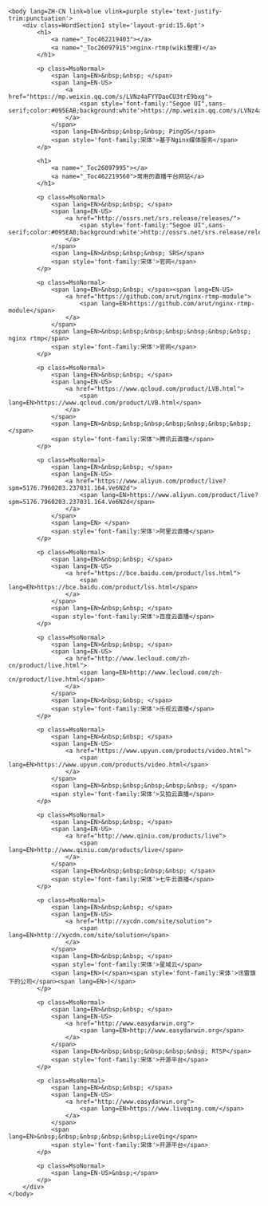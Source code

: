 <html>
    <head>
        <meta http-equiv=Content-Type content="text/html; charset=utf-8">
        <meta name=Generator content="Microsoft Word 15 (filtered)">
        <title>nginx-rtmp</title>
        <style>
        <!--
         /* Font Definitions */
         @font-face
            {font-family:"Cambria Math";
            panose-1:2 4 5 3 5 4 6 3 2 4;}
        @font-face
            {font-family:等线;
            panose-1:2 1 6 0 3 1 1 1 1 1;}
        @font-face
            {font-family:"等线 Light";
            panose-1:2 1 6 0 3 1 1 1 1 1;}
        @font-face
            {font-family:"\@等线";
            panose-1:2 1 6 0 3 1 1 1 1 1;}
        @font-face
            {font-family:"\@等线 Light";
            panose-1:2 1 6 0 3 1 1 1 1 1;}
         /* Style Definitions */
         p.MsoNormal, li.MsoNormal, div.MsoNormal
            {margin:0cm;
            margin-bottom:.0001pt;
            text-align:justify;
            text-justify:inter-ideograph;
            font-size:10.5pt;
            font-family:等线;}
        h1
            {mso-style-link:"标题 1 字符";
            margin-top:17.0pt;
            margin-right:0cm;
            margin-bottom:16.5pt;
            margin-left:0cm;
            text-align:justify;
            text-justify:inter-ideograph;
            line-height:240%;
            page-break-after:avoid;
            font-size:22.0pt;
            font-family:等线;}
        h2
            {mso-style-link:"标题 2 字符";
            margin-top:13.0pt;
            margin-right:0cm;
            margin-bottom:13.0pt;
            margin-left:0cm;
            text-align:justify;
            text-justify:inter-ideograph;
            line-height:173%;
            page-break-after:avoid;
            font-size:16.0pt;
            font-family:"等线 Light";}
        p.MsoToc1, li.MsoToc1, div.MsoToc1
            {margin:0cm;
            margin-bottom:.0001pt;
            text-align:justify;
            text-justify:inter-ideograph;
            font-size:10.5pt;
            font-family:等线;}
        p.MsoToc2, li.MsoToc2, div.MsoToc2
            {margin-top:0cm;
            margin-right:0cm;
            margin-bottom:0cm;
            margin-left:21.0pt;
            margin-bottom:.0001pt;
            text-align:justify;
            text-justify:inter-ideograph;
            font-size:10.5pt;
            font-family:等线;}
        p.MsoHeader, li.MsoHeader, div.MsoHeader
            {mso-style-link:"页眉 字符";
            margin:0cm;
            margin-bottom:.0001pt;
            text-align:center;
            layout-grid-mode:char;
            border:none;
            padding:0cm;
            font-size:9.0pt;
            font-family:等线;}
        p.MsoFooter, li.MsoFooter, div.MsoFooter
            {mso-style-link:"页脚 字符";
            margin:0cm;
            margin-bottom:.0001pt;
            layout-grid-mode:char;
            font-size:9.0pt;
            font-family:等线;}
        a:link, span.MsoHyperlink
            {color:blue;
            text-decoration:underline;}
        a:visited, span.MsoHyperlinkFollowed
            {color:#954F72;
            text-decoration:underline;}
        p.MsoNoSpacing, li.MsoNoSpacing, div.MsoNoSpacing
            {margin:0cm;
            margin-bottom:.0001pt;
            text-align:justify;
            text-justify:inter-ideograph;
            font-size:10.5pt;
            font-family:等线;}
        p.MsoListParagraph, li.MsoListParagraph, div.MsoListParagraph
            {margin:0cm;
            margin-bottom:.0001pt;
            text-align:justify;
            text-justify:inter-ideograph;
            text-indent:21.0pt;
            font-size:10.5pt;
            font-family:等线;}
        p.MsoTocHeading, li.MsoTocHeading, div.MsoTocHeading
            {margin-top:12.0pt;
            margin-right:0cm;
            margin-bottom:0cm;
            margin-left:0cm;
            margin-bottom:.0001pt;
            line-height:107%;
            page-break-after:avoid;
            font-size:16.0pt;
            font-family:"等线 Light";
            color:#2F5496;}
        span.1
            {mso-style-name:"标题 1 字符";
            mso-style-link:"标题 1";
            font-weight:bold;}
        span.a
            {mso-style-name:"页眉 字符";
            mso-style-link:页眉;}
        span.a0
            {mso-style-name:"页脚 字符";
            mso-style-link:页脚;}
        span.2
            {mso-style-name:"标题 2 字符";
            mso-style-link:"标题 2";
            font-family:"等线 Light";
            font-weight:bold;}
        .MsoChpDefault
            {font-family:等线;}
         /* Page Definitions */
         @page WordSection1
            {size:595.3pt 841.9pt;
            margin:72.0pt 90.0pt 72.0pt 90.0pt;
            layout-grid:15.6pt;}
        div.WordSection1
            {page:WordSection1;}
         /* List Definitions */
         ol
            {margin-bottom:0cm;}
        ul
            {margin-bottom:0cm;}
        -->
        </style>
    </head>

    <body lang=ZH-CN link=blue vlink=purple style='text-justify-trim:punctuation'>
        <div class=WordSection1 style='layout-grid:15.6pt'>
            <h1>
                <a name="_Toc462219403"></a>
                <a name="_Toc26097915">nginx-rtmp(wiki整理)</a>
            </h1>

            <p class=MsoNormal>
                <span lang=EN>&nbsp;&nbsp; </span>
                <span lang=EN-US>
                    <a href="https://mp.weixin.qq.com/s/LVNz4aFYYDaoCU3trE9bxg">
                        <span style='font-family:"Segoe UI",sans-serif;color:#095EAB;background:white'>https://mp.weixin.qq.com/s/LVNz4aFYYDaoCU3trE9bxg</span>
                    </a>
                </span>
                <span lang=EN>&nbsp;&nbsp;&nbsp; PingOS</span>
                <span style='font-family:宋体'>基于Nginx媒体服务</span>
            </p>

            <h1>
                <a name="_Toc26097995"></a>
                <a name="_Toc462219560">常用的直播平台网站</a>
            </h1>

            <p class=MsoNormal>
                <span lang=EN>&nbsp;&nbsp; </span>
                <span lang=EN-US>
                    <a href="http://ossrs.net/srs.release/releases/">
                        <span style='font-family:"Segoe UI",sans-serif;color:#095EAB;background:white'>http://ossrs.net/srs.release/releases/</span>
                    </a>
                </span>
                <span lang=EN>&nbsp;&nbsp;&nbsp; SRS</span>
                <span style='font-family:宋体'>官网</span>
            </p>

            <p class=MsoNormal>
                <span lang=EN>&nbsp;&nbsp; </span><span lang=EN-US>
                    <a href="https://github.com/arut/nginx-rtmp-module">
                        <span lang=EN>https://github.com/arut/nginx-rtmp-module</span>
                    </a>
                </span>
                <span lang=EN>&nbsp;&nbsp;&nbsp;&nbsp;&nbsp;&nbsp;&nbsp; nginx rtmp</span>
                <span style='font-family:宋体'>官网</span>
            </p>

            <p class=MsoNormal>
                <span lang=EN>&nbsp;&nbsp; </span>
                <span lang=EN-US>
                    <a href="https://www.qcloud.com/product/LVB.html">
                        <span lang=EN>https://www.qcloud.com/product/LVB.html</span>
                    </a>
                </span>
                <span lang=EN>&nbsp;&nbsp;&nbsp;&nbsp;&nbsp;&nbsp;&nbsp; </span>
                <span style='font-family:宋体'>腾讯云直播</span>
            </p>

            <p class=MsoNormal>
                <span lang=EN>&nbsp;&nbsp; </span>
                <span lang=EN-US>
                    <a href="https://www.aliyun.com/product/live?spm=5176.7960203.237031.164.Ve6N2d">
                        <span lang=EN>https://www.aliyun.com/product/live?spm=5176.7960203.237031.164.Ve6N2d</span>
                    </a>
                </span>
                <span lang=EN> </span>
                <span style='font-family:宋体'>阿里云直播</span>
            </p>

            <p class=MsoNormal>
                <span lang=EN>&nbsp;&nbsp; </span>
                <span lang=EN-US>
                    <a href="https://bce.baidu.com/product/lss.html">
                        <span lang=EN>https://bce.baidu.com/product/lss.html</span>
                    </a>
                </span>
                <span lang=EN>&nbsp;&nbsp; </span>
                <span style='font-family:宋体'>百度云直播</span>
            </p>

            <p class=MsoNormal>
                <span lang=EN>&nbsp;&nbsp; </span>
                <span lang=EN-US>
                    <a href="http://www.lecloud.com/zh-cn/product/live.html">
                        <span lang=EN>http://www.lecloud.com/zh-cn/product/live.html</span>
                    </a>
                </span>
                <span lang=EN>&nbsp;&nbsp; </span>
                <span style='font-family:宋体'>乐视云直播</span>
            </p>

            <p class=MsoNormal>
                <span lang=EN>&nbsp;&nbsp; </span>
                <span lang=EN-US>
                    <a href="https://www.upyun.com/products/video.html">
                        <span lang=EN>https://www.upyun.com/products/video.html</span>
                    </a>
                </span>
                <span lang=EN>&nbsp;&nbsp;&nbsp;&nbsp;&nbsp; </span>
                <span style='font-family:宋体'>又拍云直播</span>
            </p>

            <p class=MsoNormal>
                <span lang=EN>&nbsp;&nbsp; </span>
                <span lang=EN-US>
                    <a href="http://www.qiniu.com/products/live">
                        <span lang=EN>http://www.qiniu.com/products/live</span>
                    </a>
                </span>
                <span lang=EN>&nbsp;&nbsp;&nbsp;&nbsp; </span>
                <span style='font-family:宋体'>七牛云直播</span>
            </p>

            <p class=MsoNormal>
                <span lang=EN>&nbsp;&nbsp; </span>
                <span lang=EN-US>
                    <a href="http://xycdn.com/site/solution">
                        <span lang=EN>http://xycdn.com/site/solution</span>
                    </a>
                </span>
                <span lang=EN>&nbsp;&nbsp; </span>
                <span style='font-family:宋体'>星域云</span>
                <span lang=EN>(</span><span style='font-family:宋体'>讯雷旗下的公司</span><span lang=EN>)</span>
            </p>

            <p class=MsoNormal>
                <span lang=EN>&nbsp;&nbsp; </span>
                <span lang=EN-US>
                    <a href="http://www.easydarwin.org">
                        <span lang=EN>http://www.easydarwin.org</span>
                    </a>
                </span>
                <span lang=EN>&nbsp;&nbsp;&nbsp;&nbsp;&nbsp; RTSP</span>
                <span style='font-family:宋体'>开源平台</span>
            </p>

            <p class=MsoNormal>
                <span lang=EN>&nbsp;&nbsp; </span>
                <span lang=EN-US>
                    <a href="http://www.easydarwin.org">
                        <span lang=EN>https://www.liveqing.com/</span>
                    </a>
                </span>
                <span lang=EN>&nbsp;&nbsp;&nbsp;&nbsp;&nbsp;LiveQing</span>
                <span style='font-family:宋体'>开源平台</span>
            </p>

            <p class=MsoNormal>
                <span lang=EN-US>&nbsp;</span>
            </p>
        </div>
    </body>
</html>
